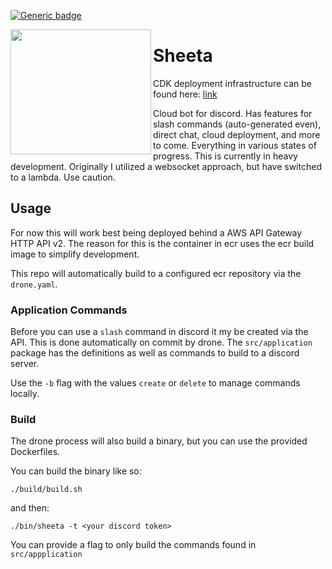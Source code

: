 [![Generic badge](https://img.shields.io/badge/development-in&nbsp;progress-orange.svg)](https://shields.io/)

<img align="left" width="225" height="200" src="https://i.postimg.cc/HLGxXbdy/sheeta.png">

# Sheeta

CDK deployment infrastructure can be found here: [link](https://github.com/iancullinane/sheeta-infrastructure)

Cloud bot for discord. Has features for slash commands (auto-generated even), direct chat, cloud deployment, and more to come. Everything in various states of progress. This is currently in heavy development. Originally I utilized a websocket approach, but have switched to a lambda. Use caution.

## Usage

For now this will work best being deployed behind a AWS API Gateway HTTP API v2. The reason for this is the container in ecr uses the ecr build image to simplify development. 

This repo will automatically build to a configured ecr repository via the `drone.yaml`.

### Application Commands

Before you can use a `slash` command in discord it my be created via the API. This is done automatically on commit by drone. The `src/application` package has the definitions as well as commands to build to a discord server.

Use the `-b` flag with the values `create` or `delete` to manage commands locally.

### Build

The drone process will also build a binary, but you can use the provided Dockerfiles.

You can build the binary like so:

`./build/build.sh`

and then:

`./bin/sheeta -t <your discord token>`

You can provide a flag to only build the commands found in `src/appplication`
